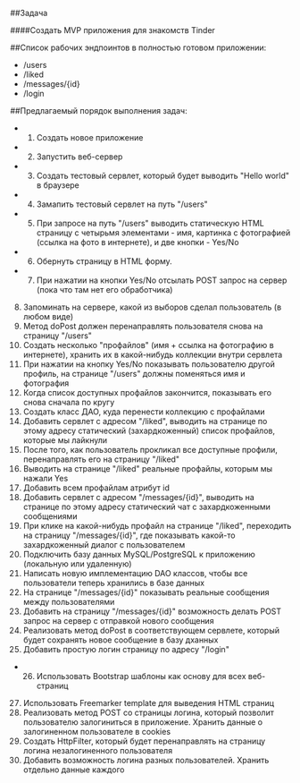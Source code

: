 ##Задача

####Создать MVP приложения для знакомств Tinder

##Список рабочих эндпоинтов в полностью готовом приложении:
- /users
- /liked
- /messages/{id}
- /login

##Предлагаемый порядок выполнения задач:
+ 1. Создать новое приложение
+ 2. Запустить веб-сервер
+ 3. Создать тестовый сервлет, который будет выводить "Hello world" в браузере
+ 4. Замапить тестовый сервлет на путь "/users"
+ 5. При запросе на путь "/users" выводить статическую HTML страницу с четырьмя элементами - имя, картинка с фотографией (ссылка на фото в интернете), и две кнопки - Yes/No
+ 6. Обернуть страницу в HTML форму.
+ 7. При нажатии на кнопки Yes/No отсылать POST запрос на сервер (пока что там нет его обработчика)
8. Запоминать на сервере, какой из выборов сделал пользователь (в любом виде)
9. Метод doPost должен перенаправлять пользователя снова на страницу "/users"
10. Создать несколько "профайлов" (имя + ссылка на фотографию в интернете), хранить их в какой-нибудь коллекции внутри сервлета
11. При нажатии на кнопку Yes/No показывать пользователю другой профиль, на странице "/users" должны поменяться имя и фотография
12. Когда список доступных профайлов закончится, показывать его снова сначала по кругу
13. Создать класс ДАО, куда перенести коллекцию с профайлами
14. Добавить сервлет с адресом "/liked", выводить на странице по этому адресу статический (захардкоженный) список профайлов, которые мы лайкнули
15. После того, как пользователь прокликал все доступные профили, перенаправлять его на страницу "/liked"
16. Выводить на странице "/liked" реальные профайлы, которым мы нажали Yes
17. Добавить всем профайлам атрибут id
18. Добавить сервлет с адресом "/messages/{id}", выводить на странице по этому адресу статический чат с захардкоженными сообщениями
19. При клике на какой-нибудь профайл на странице "/liked", переходить на страницу "/messages/{id}", где показывать какой-то захардкоженный диалог с пользователем
20. Подключить базу данных MySQL/PostgreSQL к приложению (локальную или удаленную)
21. Написать новую имплементацию DAO классов, чтобы все пользователи теперь хранились в базе данных
22. На странице "/messages/{id}" показывать реальные сообщения между пользователями
23. Добавить на страницу "/messages/{id}" возможность делать POST запрос на сервер с отправкой нового сообщения
24. Реализовать метод doPost в соответствующем сервлете, который будет сохранять новое сообщение в базу дханных
25. Добавить простую логин страницу по адресу "/login"
+ 26. Использовать Bootstrap шаблоны как основу для всех веб-страниц
27. Использовать Freemarker template для выведения HTML страниц
28. Реализовать метод POST со страницы логина, который позволит пользователю залогиниться в приложение. Хранить данные о залогиненном пользователе в cookies
29. Создать HttpFilter, который будет перенаправлять на страницу логина незалогиненного пользователя
30. Добавить возможность логина разных пользователей. Хранить отдельно данные каждого